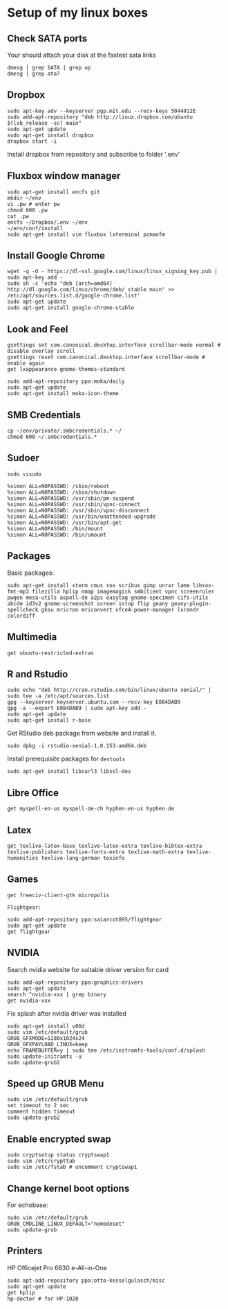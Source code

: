 # Setup of my linux boxes

## Check SATA ports
Your should attach your disk at the fastest sata links

    dmesg | grep SATA | grep up
    dmesg | grep ata?

## Dropbox
    sudo apt-key adv --keyserver pgp.mit.edu --recv-keys 5044912E
    sudo add-apt-repository "deb http://linux.dropbox.com/ubuntu $(lsb_release -sc) main"
    sudo apt-get update
    sudo apt-get install dropbox
    dropbox start -i

Install dropbox from repository and subscribe to folder '.env'

## Fluxbox window manager
    sudo apt-get install encfs git
    mkdir ~/env
    vi .pw # enter pw
    chmod 600 .pw
    cat .pw
    encfs ~/Dropbox/.env ~/env
    ~/env/conf/install
    sudo apt-get install vim fluxbox lxterminal pcmanfm

## Install Google Chrome

    wget -q -O - https://dl-ssl.google.com/linux/linux_signing_key.pub | sudo apt-key add -
    sudo sh -c 'echo "deb [arch=amd64] http://dl.google.com/linux/chrome/deb/ stable main" >> /etc/apt/sources.list.d/google-chrome.list'
    sudo apt-get update
    sudo apt-get install google-chrome-stable
    
## Look and Feel

    gsettings set com.canonical.desktop.interface scrollbar-mode normal # disable overlay scroll
    gsettings reset com.canonical.desktop.interface scrollbar-mode # enable again
    get lxappearance gnome-themes-standard
    
    sudo add-apt-repository ppa:moka/daily
    sudo apt-get update
    sudo apt-get install moka-icon-theme

## SMB Credentials

    cp ~/env/private/.smbcredentials.* ~/
    chmod 600 ~/.smbcredentials.*

## Sudoer

    sudo visudo

    %simon ALL=NOPASSWD: /sbin/reboot
    %simon ALL=NOPASSWD: /sbin/shutdown
    %simon ALL=NOPASSWD: /usr/sbin/pm-suspend
    %simon ALL=NOPASSWD: /usr/sbin/vpnc-connect
    %simon ALL=NOPASSWD: /usr/sbin/vpnc-disconnect
    %simon ALL=NOPASSWD: /usr/bin/unattended-upgrade
    %simon ALL=NOPASSWD: /usr/bin/apt-get
    %simon ALL=NOPASSWD: /bin/mount
    %simon ALL=NOPASSWD: /bin/umount

## Packages
Basic packages:

    sudo apt-get install xterm cmus sox scribus gimp unrar lame libsox-fmt-mp3 filezilla hplip nmap imagemagick smbclient vpnc screenruler pwgen mesa-utils aspell-de a2ps easytag gnome-specimen cifs-utils abcde id3v2 gnome-screenshot screen iotop flip geany geany-plugin-spellcheck gksu mricron mriconvert xfce4-power-manager lxrandr colordiff
    
## Multimedia
    get ubuntu-restricted-extras
    
## R and Rstudio
    sudo echo "deb http://cran.rstudio.com/bin/linux/ubuntu xenial/" | sudo tee -a /etc/apt/sources.list
    gpg --keyserver keyserver.ubuntu.com --recv-key E084DAB9
    gpg -a --export E084DAB9 | sudo apt-key add -
    sudo apt-get update
    sudo apt-get install r-base   
    
Get RStudio deb package from website and install it.
    
    sudo dpkg -i rstudio-xenial-1.0.153-amd64.deb

Install prerequisite packages for `devtools`
    
    sudo apt-get install libcurl3 libssl-dev

## Libre Office

    get myspell-en-us myspell-de-ch hyphen-en-us hyphen-de

## Latex

    get texlive-latex-base texlive-latex-extra texlive-bibtex-extra texlive-publishers texlive-fonts-extra texlive-math-extra texlive-humanities texlive-lang-german texinfo

## Games

    get freeciv-client-gtk micropolis
    
    Flightgear:
    
    sudo add-apt-repository ppa:saiarcot895/flightgear
    sudo apt-get update
    get flightgear
    
## NVIDIA
Search nvidia website for suitable driver version for card

    sudo add-apt-repository ppa:graphics-drivers
    sudo apt-get update
    search ^nvidia-xxx | grep binary
    get nvidia-xxx

Fix splash after nvidia driver was installed

    sudo apt-get install v86d
    sudo vim /etc/default/grub
    GRUB_GFXMODE=1280x1024x24
    GRUB_GFXPAYLOAD_LINUX=keep
    echo FRAMEBUFFER=y | sudo tee /etc/initramfs-tools/conf.d/splash
    sudo update-initramfs -u
    sudo update-grub2

## Speed up GRUB Menu

    sudo vim /etc/default/grub
    set timeout to 2 sec
    comment hidden timeout
    sudo update-grub2

## Enable encrypted swap

    sudo cryptsetup status cryptswap1
    sudo vim /etc/crypttab
    sudo vim /etc/fstab # uncomment cryptswap1

## Change kernel boot options
For echobase:

    sudo vim /etc/default/grub
    GRUB_CMDLINE_LINUX_DEFAULT="nomodeset"
    sudo update-grub

## Printers
HP Officejet Pro 6830 e-All-in-One

    sudo apt-add-repository ppa:otto-kesselgulasch/misc
    sudo apt-get update
    get hplip
    hp-doctor # for HP-1020
